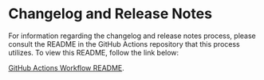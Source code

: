 # Changelog and Release Notes

For information regarding the changelog and release notes process, please consult the README in the GitHub Actions repository that this process utilizes. To view this README, follow the link below:

[GitHub Actions Workflow README](https://github.com/BigSamu/OpenSearch_Change_Set_Create_Action/blob/main/README.md).
